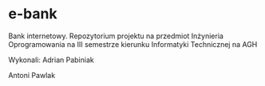 # e-bank
Bank internetowy. Repozytorium projektu na przedmiot Inżynieria Oprogramowania na III semestrze kierunku  Informatyki Technicznej na AGH

Wykonali: 
Adrian Pabiniak

Antoni Pawlak
